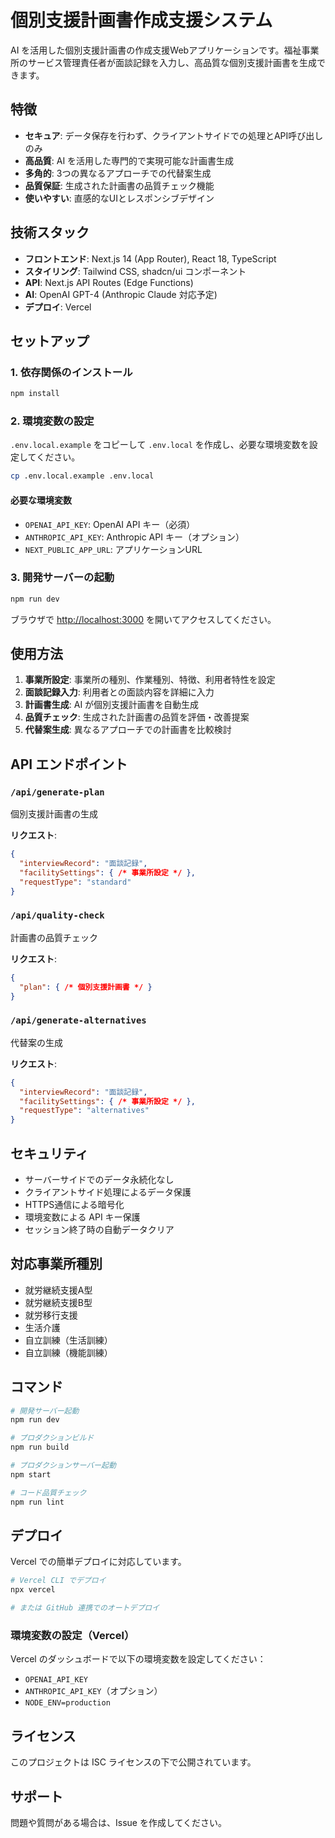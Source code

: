 # 個別支援計画書作成支援システム

AI を活用した個別支援計画書の作成支援Webアプリケーションです。福祉事業所のサービス管理責任者が面談記録を入力し、高品質な個別支援計画書を生成できます。

## 特徴

- **セキュア**: データ保存を行わず、クライアントサイドでの処理とAPI呼び出しのみ
- **高品質**: AI を活用した専門的で実現可能な計画書生成
- **多角的**: 3つの異なるアプローチでの代替案生成
- **品質保証**: 生成された計画書の品質チェック機能
- **使いやすい**: 直感的なUIとレスポンシブデザイン

## 技術スタック

- **フロントエンド**: Next.js 14 (App Router), React 18, TypeScript
- **スタイリング**: Tailwind CSS, shadcn/ui コンポーネント
- **API**: Next.js API Routes (Edge Functions)
- **AI**: OpenAI GPT-4 (Anthropic Claude 対応予定)
- **デプロイ**: Vercel

## セットアップ

### 1. 依存関係のインストール

```bash
npm install
```

### 2. 環境変数の設定

`.env.local.example` をコピーして `.env.local` を作成し、必要な環境変数を設定してください。

```bash
cp .env.local.example .env.local
```

#### 必要な環境変数

- `OPENAI_API_KEY`: OpenAI API キー（必須）
- `ANTHROPIC_API_KEY`: Anthropic API キー（オプション）
- `NEXT_PUBLIC_APP_URL`: アプリケーションURL

### 3. 開発サーバーの起動

```bash
npm run dev
```

ブラウザで [http://localhost:3000](http://localhost:3000) を開いてアクセスしてください。

## 使用方法

1. **事業所設定**: 事業所の種別、作業種別、特徴、利用者特性を設定
2. **面談記録入力**: 利用者との面談内容を詳細に入力
3. **計画書生成**: AI が個別支援計画書を自動生成
4. **品質チェック**: 生成された計画書の品質を評価・改善提案
5. **代替案生成**: 異なるアプローチでの計画書を比較検討

## API エンドポイント

### `/api/generate-plan`
個別支援計画書の生成

**リクエスト**:
```json
{
  "interviewRecord": "面談記録",
  "facilitySettings": { /* 事業所設定 */ },
  "requestType": "standard"
}
```

### `/api/quality-check`
計画書の品質チェック

**リクエスト**:
```json
{
  "plan": { /* 個別支援計画書 */ }
}
```

### `/api/generate-alternatives`
代替案の生成

**リクエスト**:
```json
{
  "interviewRecord": "面談記録",
  "facilitySettings": { /* 事業所設定 */ },
  "requestType": "alternatives"
}
```

## セキュリティ

- サーバーサイドでのデータ永続化なし
- クライアントサイド処理によるデータ保護
- HTTPS通信による暗号化
- 環境変数による API キー保護
- セッション終了時の自動データクリア

## 対応事業所種別

- 就労継続支援A型
- 就労継続支援B型
- 就労移行支援
- 生活介護
- 自立訓練（生活訓練）
- 自立訓練（機能訓練）

## コマンド

```bash
# 開発サーバー起動
npm run dev

# プロダクションビルド
npm run build

# プロダクションサーバー起動
npm start

# コード品質チェック
npm run lint
```

## デプロイ

Vercel での簡単デプロイに対応しています。

```bash
# Vercel CLI でデプロイ
npx vercel

# または GitHub 連携でのオートデプロイ
```

### 環境変数の設定（Vercel）

Vercel のダッシュボードで以下の環境変数を設定してください：

- `OPENAI_API_KEY`
- `ANTHROPIC_API_KEY`（オプション）
- `NODE_ENV=production`

## ライセンス

このプロジェクトは ISC ライセンスの下で公開されています。

## サポート

問題や質問がある場合は、Issue を作成してください。